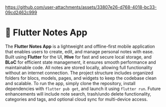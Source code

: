 
https://github.com/user-attachments/assets/33807e26-d768-4018-bc33-09cd2462c999


# 📝 Flutter Notes App

The **Flutter Notes App** is a lightweight and offline-first mobile application that enables users to create, edit, and manage personal notes with ease. Built using **Flutter** for the UI, **Hive** for fast and secure local storage, and **BLoC** for efficient state management, it ensures smooth performance and maintainable code. All notes are stored locally, allowing full functionality without an internet connection. The project structure includes organized folders for blocs, models, pages, and widgets to keep the codebase clean and scalable. To run the app, simply clone the repository, install dependencies with `flutter pub get`, and launch it using `flutter run`. Future enhancements will include note search, trash/undo delete functionality, categories and tags, and optional cloud sync for multi-device access.
